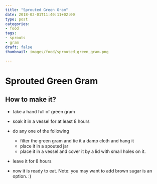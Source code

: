 ```yaml
---
title: "Sprouted Green Gram"
date: 2018-02-01T11:40:11+02:00
type: post
categories:
- food
tags:
- sprouts
- gram
draft: false
thumbnail: images/food/sprouted_green_gram.png

---
```


# Sprouted Green Gram

## How to make it?

* take a hand full of green gram

* soak it in a vessel for at least 8 hours

* do any one of the following
  * filter the green gram and tie it a damp cloth and hang it 
  * place it in a spouted jar 
  * place it in a vessel and cover it by a lid with small holes on it.

* leave it for 8 hours

* now it is ready to eat. Note: you may want to add brown sugar is an option. :)


